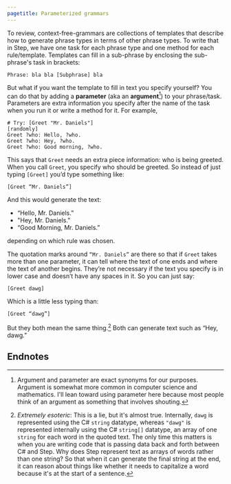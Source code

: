 ```yaml
---
pagetitle: Parameterized grammars
---
```

To review, context-free-grammars are collections of templates that describe how to generate phrase types in terms of other phrase types.  To write that in Step, we have one task for each phrase type and one method for each rule/template.  Templates can fill in a sub-phrase by enclosing the sub-phrase's task in brackets:
```step
Phrase: bla bla [Subphrase] bla
```
But what if you want the template to fill in text you specify yourself?  You can do that by adding a **parameter** (aka an **argument**[^1]) to your phrase/task.  Parameters are extra information you specify after the name of the task when you run it or write a method for it.  For example, 
```Step
# Try: [Greet "Mr. Daniels"]
[randomly]
Greet ?who: Hello, ?who.
Greet ?who: Hey, ?who.
Greet ?who: Good morning, ?who.
```
This says that `Greet` needs an extra piece information: who is being greeted.  When you call `Greet`, you specify who should be greeted.  So instead of just typing `[Greet]` you’d type something like:
```step
[Greet “Mr. Daniels”]
```
And this would generate the text:
* “Hello, Mr. Daniels.”
* "Hey, Mr. Daniels."
* “Good Morning, Mr. Daniels.”

depending on which rule was chosen.

The quotation marks around `“Mr. Daniels”` are there so that if `Greet` takes more than one parameter, it can tell where the text of one ends and where the text of another begins.  They’re not necessary if the text you specify is in lower case and doesn’t have any spaces in it.  So you can just say:
```step
[Greet dawg]
```
Which is a little less typing than:
```step
[Greet “dawg”]
````
But they both mean the same thing.[^2] Both can generate text such as “Hey, dawg.”

## Endnotes

[^1]: Argument and parameter are exact synonyms for our purposes.  Argument is somewhat more common in computer science and mathematics.  I'll lean toward using parameter here because most people think of an argument as something that involves shouting.

[^2]: *Extremely esoteric*: This is a lie, but it's almost true.  Internally, `dawg` is represented using the C# `string` datatype, whereas `"dawg"` is represented internally using the C# `string[]` datatype, an array of one `string` for each word in the quoted text.  The only time this matters is when you are writing code that is passing data back and forth between C# and Step.  Why does Step represent text as arrays of words rather than one string?  So that when it can generate the final string at the end, it can reason about things like whether it needs to capitalize a word because it's at the start of a sentence.

